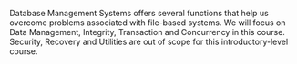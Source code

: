 Database Management Systems offers several functions that help us overcome problems associated with file-based systems. We will focus on Data Management, Integrity, Transaction and Concurrency in this course. Security, Recovery and Utilities are out of scope for this introductory-level course.

